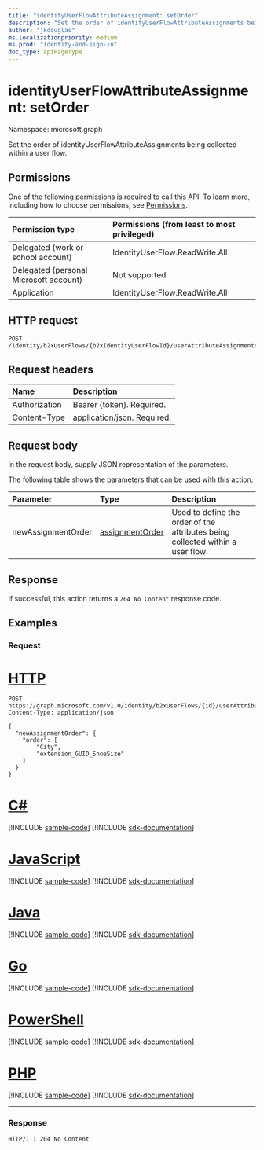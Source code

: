 ```yaml
---
title: "identityUserFlowAttributeAssignment: setOrder"
description: "Set the order of identityUserFlowAttributeAssignments being collected within a user flow."
author: "jkdouglas"
ms.localizationpriority: medium
ms.prod: "identity-and-sign-in"
doc_type: apiPageType
---
```


# identityUserFlowAttributeAssignment: setOrder

Namespace: microsoft.graph

Set the order of identityUserFlowAttributeAssignments being collected within a user flow.

## Permissions

One of the following permissions is required to call this API. To learn more, including how to choose permissions, see [Permissions](/graph/permissions-reference).

|Permission type|Permissions (from least to most privileged)|
|:---|:---|
|Delegated (work or school account)|IdentityUserFlow.ReadWrite.All|
|Delegated (personal Microsoft account)|Not supported|
|Application|IdentityUserFlow.ReadWrite.All|

## HTTP request

<!-- {
  "blockType": "ignored"
}
-->

``` http
POST /identity/b2xUserFlows/{b2xIdentityUserFlowId}/userAttributeAssignments/setOrder
```

## Request headers

|Name|Description|
|:---|:---|
|Authorization|Bearer {token}. Required.|
|Content-Type|application/json. Required.|

## Request body

In the request body, supply JSON representation of the parameters.

The following table shows the parameters that can be used with this action.

|Parameter|Type|Description|
|:---|:---|:---|
|newAssignmentOrder|[assignmentOrder](../resources/assignmentorder.md)|Used to define the order of the attributes being collected within a user flow.|

## Response

If successful, this action returns a `204 No Content` response code.

## Examples

### Request


# [HTTP](#tab/http)
<!-- {
  "blockType": "request",
  "name": "identityuserflowattributeassignment_setorder"
}
-->

``` http
POST https://graph.microsoft.com/v1.0/identity/b2xUserFlows/{id}/userAttributeAssignments/setOrder
Content-Type: application/json

{
  "newAssignmentOrder": {
    "order": [
        "City",
        "extension_GUID_ShoeSize"
    ]
  }
}
```

# [C#](#tab/csharp)
[!INCLUDE [sample-code](../includes/snippets/csharp/identityuserflowattributeassignment-setorder-csharp-snippets.md)]
[!INCLUDE [sdk-documentation](../includes/snippets/snippets-sdk-documentation-link.md)]

# [JavaScript](#tab/javascript)
[!INCLUDE [sample-code](../includes/snippets/javascript/identityuserflowattributeassignment-setorder-javascript-snippets.md)]
[!INCLUDE [sdk-documentation](../includes/snippets/snippets-sdk-documentation-link.md)]

# [Java](#tab/java)
[!INCLUDE [sample-code](../includes/snippets/java/identityuserflowattributeassignment-setorder-java-snippets.md)]
[!INCLUDE [sdk-documentation](../includes/snippets/snippets-sdk-documentation-link.md)]

# [Go](#tab/go)
[!INCLUDE [sample-code](../includes/snippets/go/identityuserflowattributeassignment-setorder-go-snippets.md)]
[!INCLUDE [sdk-documentation](../includes/snippets/snippets-sdk-documentation-link.md)]

# [PowerShell](#tab/powershell)
[!INCLUDE [sample-code](../includes/snippets/powershell/identityuserflowattributeassignment-setorder-powershell-snippets.md)]
[!INCLUDE [sdk-documentation](../includes/snippets/snippets-sdk-documentation-link.md)]

# [PHP](#tab/php)
[!INCLUDE [sample-code](../includes/snippets/php/identityuserflowattributeassignment-setorder-php-snippets.md)]
[!INCLUDE [sdk-documentation](../includes/snippets/snippets-sdk-documentation-link.md)]

---


### Response

<!-- {
  "blockType": "response",
  "truncated": true
}
-->

``` http
HTTP/1.1 204 No Content
```
